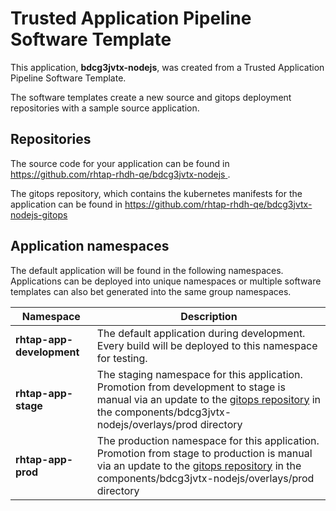 # Trusted Application Pipeline Software Template

This application, **bdcg3jvtx-nodejs**, was created from a Trusted Application Pipeline Software Template.

The software templates create a new source and gitops deployment repositories with a sample source application. 

## Repositories

The source code for your application can be found in [https://github.com/rhtap-rhdh-qe/bdcg3jvtx-nodejs ](https://github.com/rhtap-rhdh-qe/bdcg3jvtx-nodejs ).
 
The gitops repository, which contains the kubernetes manifests for the application can be found in 
[https://github.com/rhtap-rhdh-qe/bdcg3jvtx-nodejs-gitops ](https://github.com/rhtap-rhdh-qe/bdcg3jvtx-nodejs-gitops ) 

## Application namespaces 

The default application will be found in the following namespaces. Applications can be deployed into unique namespaces or multiple software templates can also bet generated into the same group namespaces.  

|  Namespace   |  Description   |  
| -------- | -------- |   
| **rhtap-app-development** | The default application during development. Every build will be deployed to this namespace for testing. | 
| **rhtap-app-stage** | The staging namespace for this application. Promotion from development to stage is manual via an update to the [gitops repository](https://github.com/rhtap-rhdh-qe/bdcg3jvtx-nodejs-gitops ) in the components/bdcg3jvtx-nodejs/overlays/prod directory |  
| **rhtap-app-prod** | The production namespace for this application. Promotion from stage to production is manual via an update to the [gitops repository](https://github.com/rhtap-rhdh-qe/bdcg3jvtx-nodejs-gitops ) in the components/bdcg3jvtx-nodejs/overlays/prod directory | 